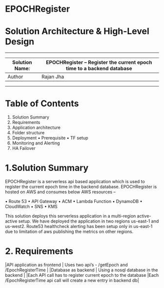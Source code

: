 # EPOCHRegister
# Solution Architecture & High-Level Design

--------------------------------------------------------------------------------------------
|Solution Name:     | EPOCHRegister – Register the current epoch time to a backend database | 
--------------------|-----------------------------------------------------------------------|
|Author             | Rajan Jha                                                             |
---------------------------------------------------------------------------------------------

# Table of Contents 

1.	Solution Summary
2.	Requirements
3.	Application architecture
4.	Folder structure
5.	Deployment
   •	Prerequisite
   •	TF setup
6.	Monitoring and Alerting
7.	HA Failover

# 1.Solution Summary

EPOCHRegister is a serverless api based application which is used to register the current epoch time in the backend database.
EPOCHRegister is hosted on AWS and consumes below AWS resources – 

•	Route 53
•	API Gateway
•	ACM
•	Lambda Function
•	DynamoDB
•	CloudWatch
•	SNS
•	KMS

This solution deploys this serverless application in a multi-region active-active setup. We have deployed the application in two regions us-east-1 and us-west2. Route53 healthcheck alerting has been setup only in us-east-1 due to limitation of aws publishing the metrics on other regions.

# 2. Requirements

|API application as frontend  | Uses two api’s - /getEpoch and /EpochRegisterTime                    |
|Database as backend          | Using a nosql database in the backend                                |
|Each API call has to register current epoch to the database |Each /EpochRegisterTime api call will create a new entry in backend db|
